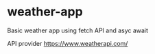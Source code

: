 # weather-app

Basic weather app using fetch API and asyc await

API provider 
https://www.weatherapi.com/
